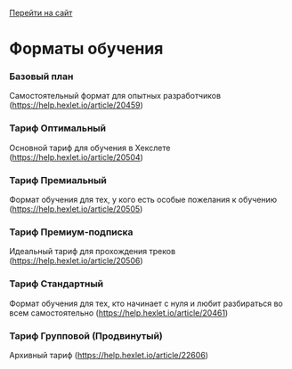 

[Перейти на сайт](https://ru.hexlet.io)

# Форматы обучения

### Базовый план

Самостоятельный формат для опытных разработчиков (https://help.hexlet.io/article/20459)

### Тариф Оптимальный

Основной тариф для обучения в Хекслете (https://help.hexlet.io/article/20504)

### Тариф Премиальный

Формат обучения для тех, у кого есть особые пожелания к обучению (https://help.hexlet.io/article/20505)

### Тариф Премиум-подписка

Идеальный тариф для прохождения треков (https://help.hexlet.io/article/20506)

### Тариф Стандартный

Формат обучения для тех, кто начинает с нуля и любит разбираться во всем самостоятельно (https://help.hexlet.io/article/20461)

### Тариф Групповой (Продвинутый)

Архивный тариф (https://help.hexlet.io/article/22606)

